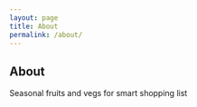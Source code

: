 ```yaml
---
layout: page
title: About
permalink: /about/
---
```

## About
Seasonal fruits and vegs for smart shopping list
